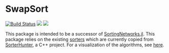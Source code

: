 # SwapSort

[![Build Status](https://github.com/putianyi889/SwapSort.jl/actions/workflows/CI.yml/badge.svg?branch=master)](https://github.com/putianyi889/SwapSort.jl/actions/workflows/CI.yml?query=branch%3Amaster)
[![](https://img.shields.io/badge/docs-stable-blue.svg)](https://putianyi889.github.io/SwapSort.jl/stable)
[![](https://img.shields.io/badge/docs-dev-blue.svg)](https://putianyi889.github.io/SwapSort.jl/dev)

This package is intended to be a successor of [SortingNetworks.jl](https://github.com/JeffreySarnoff/SortingNetworks.jl). This package relies on the existing [sorters](./src/Sorters) which are currently copied from [SorterHunter](https://github.com/bertdobbelaere/SorterHunter), a C++ project. For a visualization of the algorithms, see [here](https://bertdobbelaere.github.io/sorting_networks.html).
